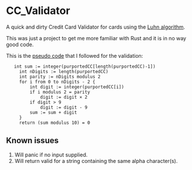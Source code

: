 # CC_Validator

A quick and dirty Credit Card Validator for cards using the [Luhn algorithm](https://en.wikipedia.org/wiki/Luhn_algorithm).

This was just a project to get me more familiar with Rust and it is in no way good code.

This is the [pseudo code](https://en.wikipedia.org/wiki/Luhn_algorithm#Pseudocode_implementation) that I followed for the validation:

```
   int sum := integer(purportedCC[length(purportedCC)-1])
     int nDigits := length(purportedCC)
     int parity := nDigits modulus 2
     for i from 0 to nDigits - 2 {
         int digit := integer(purportedCC[i])
         if i modulus 2 = parity
             digit := digit × 2
         if digit > 9
             digit := digit - 9 
         sum := sum + digit
     }
     return (sum modulus 10) = 0
```
## Known issues
1. Will panic if no input supplied.
2. Will return valid for a string containing the same alpha character(s).